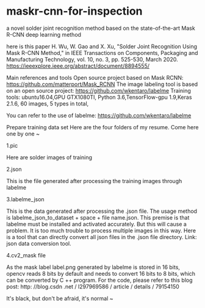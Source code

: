 # maskr-cnn-for-inspection
a novel solder joint recognition method based on the state-of-the-art Mask R-CNN deep learning method

here is this paper H. Wu, W. Gao and X. Xu, "Solder Joint Recognition Using Mask R-CNN Method," in IEEE Transactions on Components, Packaging and Manufacturing Technology, vol. 10, no. 3, pp. 525-530, March 2020.
https://ieeexplore.ieee.org/abstract/document/8894555/

Main references and tools
Open source project based on Mask RCNN: https://github.com/matterport/Mask_RCNN
The image labeling tool is based on an open source project: https://github.com/wkentaro/labelme
Training tools: ubuntu16.04,GPU GTX1080TI,  Python 3.6,TensorFlow-gpu 1.9,Keras 2.1.6, 60 images, 5 types in total,

You can refer to the use of labelme: https://github.com/wkentaro/labelme


Prepare training data set
Here are the four folders of my resume. Come here one by one ~

1.pic

Here are  solder images of training

2.json

This is the file generated after processing the training images through labelme

3.labelme_json


This is the data generated after processing the .json file. The usage method is labelme_json_to_dataset + space + file name.json. This premise is that labelme must be installed and activated accurately. But this will cause a problem. It is too much trouble to process multiple images in this way. Here is a tool that can directly convert all json files in the .json file directory. Link: json data conversion tool.

4.cv2_mask file

As the mask label label.png generated by labelme is stored in 16 bits, opencv reads 8 bits by default and needs to convert 16 bits to 8 bits, which can be converted by C ++ program. For the code, please refer to this blog post: http: //blog.csdn .net / l297969586 / article / details / 79154150

It's black, but don't be afraid, it's normal ~

